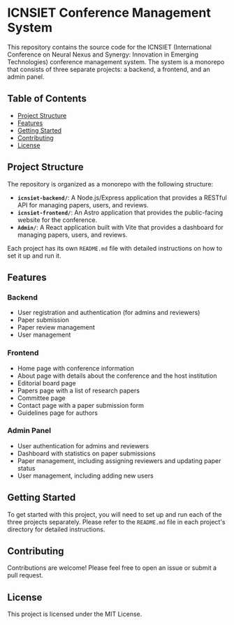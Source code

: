 # ICNSIET Conference Management System

This repository contains the source code for the ICNSIET (International Conference on Neural Nexus and Synergy: Innovation in Emerging Technologies) conference management system. The system is a monorepo that consists of three separate projects: a backend, a frontend, and an admin panel.

## Table of Contents

- [Project Structure](#project-structure)
- [Features](#features)
- [Getting Started](#getting-started)
- [Contributing](#contributing)
- [License](#license)

## Project Structure

The repository is organized as a monorepo with the following structure:

- **`icnsiet-backend/`**: A Node.js/Express application that provides a RESTful API for managing papers, users, and reviews.
- **`icnsiet-frontend/`**: An Astro application that provides the public-facing website for the conference.
- **`Admin/`**: A React application built with Vite that provides a dashboard for managing papers, users, and reviews.

Each project has its own `README.md` file with detailed instructions on how to set it up and run it.

## Features

### Backend

- User registration and authentication (for admins and reviewers)
- Paper submission
- Paper review management
- User management

### Frontend

- Home page with conference information
- About page with details about the conference and the host institution
- Editorial board page
- Papers page with a list of research papers
- Committee page
- Contact page with a paper submission form
- Guidelines page for authors

### Admin Panel

- User authentication for admins and reviewers
- Dashboard with statistics on paper submissions
- Paper management, including assigning reviewers and updating paper status
- User management, including adding new users

## Getting Started

To get started with this project, you will need to set up and run each of the three projects separately. Please refer to the `README.md` file in each project's directory for detailed instructions.

## Contributing

Contributions are welcome! Please feel free to open an issue or submit a pull request.

## License

This project is licensed under the MIT License.

